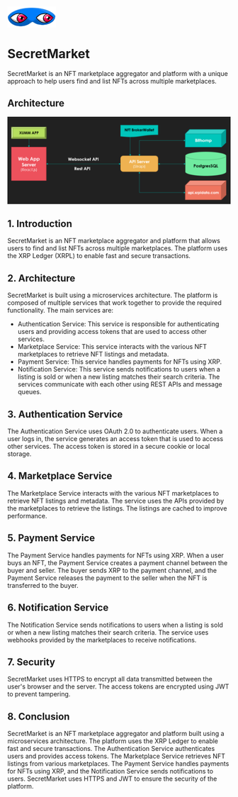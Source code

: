 ![Logo](https://raw.githubusercontent.com/secretxyz/marketplace/marketplace/public/img/logo.png) 
# SecretMarket #

SecretMarket is an NFT marketplace aggregator and platform with a unique approach to help users find and list NFTs across multiple marketplaces.


## Architecture #
![](https://raw.githubusercontent.com/secretxyz/marketplace/marketplace/public/img/flowchart.png)

## 1. Introduction #
SecretMarket is an NFT marketplace aggregator and platform that allows users to find and list NFTs across multiple marketplaces. The platform uses the XRP Ledger (XRPL) to enable fast and secure transactions.

## 2. Architecture #
SecretMarket is built using a microservices architecture. The platform is composed of multiple services that work together to provide the required functionality. The main services are:

- Authentication Service: This service is responsible for authenticating users and providing access tokens that are used to access other services.
- Marketplace Service: This service interacts with the various NFT marketplaces to retrieve NFT listings and metadata.
- Payment Service: This service handles payments for NFTs using XRP.
- Notification Service: This service sends notifications to users when a listing is sold or when a new listing matches their search criteria.
The services communicate with each other using REST APIs and message queues.

## 3. Authentication Service #
The Authentication Service uses OAuth 2.0 to authenticate users. When a user logs in, the service generates an access token that is used to access other services. The access token is stored in a secure cookie or local storage.

## 4. Marketplace Service #
The Marketplace Service interacts with the various NFT marketplaces to retrieve NFT listings and metadata. The service uses the APIs provided by the marketplaces to retrieve the listings. The listings are cached to improve performance.

## 5. Payment Service #
The Payment Service handles payments for NFTs using XRP. When a user buys an NFT, the Payment Service creates a payment channel between the buyer and seller. The buyer sends XRP to the payment channel, and the Payment Service releases the payment to the seller when the NFT is transferred to the buyer.

## 6. Notification Service #
The Notification Service sends notifications to users when a listing is sold or when a new listing matches their search criteria. The service uses webhooks provided by the marketplaces to receive notifications.

## 7. Security #
SecretMarket uses HTTPS to encrypt all data transmitted between the user's browser and the server. The access tokens are encrypted using JWT to prevent tampering.

## 8. Conclusion #
SecretMarket is an NFT marketplace aggregator and platform built using a microservices architecture. The platform uses the XRP Ledger to enable fast and secure transactions. The Authentication Service authenticates users and provides access tokens. The Marketplace Service retrieves NFT listings from various marketplaces. The Payment Service handles payments for NFTs using XRP, and the Notification Service sends notifications to users. SecretMarket uses HTTPS and JWT to ensure the security of the platform.
